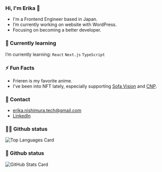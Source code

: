 ### Hi, I'm Erika 👋
- I'm a Frontend Engineer based in Japan.
- I’m currently working on website with WordPress.
- Focusing on becoming a better developer.

### 🌱 Currently learning
I’m currently learning: `React` `Next.js` `TypeScript`

### ⚡ Fun Facts
- Frieren is my favorite anime.
- I've been into NFT lately, especially supporting [Sofa Vision](https://opensea.io/ja/collection/sofa-vision) and [CNP](https://opensea.io/ja/collection/cryptoninjapartners-v2).

### 📨 Contact
- <erika.nishimura.tech@gmail.com>
- [LinkedIn](https://www.linkedin.com/in/erikanishimura-jp/)


### 👩‍💻 Github status
![Top Languages Card](https://github-readme-stats.vercel.app/api/top-langs/?username=erikatech&theme=material-palenight)


### 🐙 Github status
![GitHub Stats Card](https://github-readme-stats.vercel.app/api?username=erikatech&theme=material-palenight)
